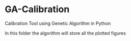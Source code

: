 # GA-Calibration
Calibration Tool using Genetic Algorithm in Python

In this folder the algorithm will store all the plotted figures
